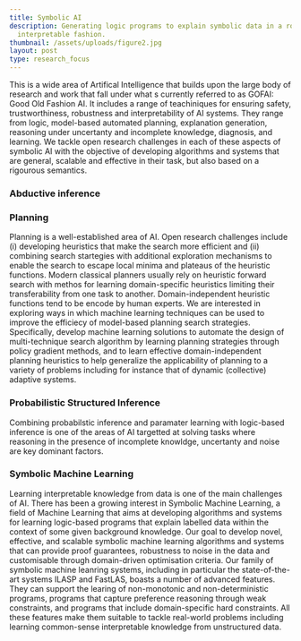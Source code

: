 ```yaml
---
title: Symbolic AI
description: Generating logic programs to explain symbolic data in a robust and
  interpretable fashion.
thumbnail: /assets/uploads/figure2.jpg
layout: post
type: research_focus
---
```

This is a wide area of Artifical Intelligence that builds upon the large body of research and work that fall under what s currently referred to as GOFAI: Good Old Fashion AI. It includes a range of teachiniques for ensuring safety, trustworthiness, robustness and interpretability of AI systems. They range from logic, model-based automated planning, explanation generation, reasoning under uncertanty and incomplete knowledge, diagnosis, and learning. We tackle open research challenges in each of these aspects of symbolic AI with the objective of developing algorithms and systems that are general, scalable and effective in their task, but also based on a rigourous semantics. 

### Abductive inference



### Planning

Planning is a well-established area of AI. Open research challenges include (i) developing heuristics that make the search more efficient and (ii) combining search startegies with additional exploration mechanisms to enable the search to escape local minima and plateaus of the heuristic functions. Modern classical planners usually rely on heuristic forward search with methos for learning domain-specific heuristics limiting their transferability from one task to another. Domain-independent heuristic functions tend to be encode by human experts. We are interested in exploring ways in which machine learning techniques can be used to improve the efficiecy of model-based planning search strategies. Specifically, develop machine learning solutions to automate the design of multi-technique search algorithm by learning planning strategies through policy gradient methods, and to learn effective domain-independent planning heuristics to help generalize the applicability of planning to a variety of problems including for instance that of dynamic (collective) adaptive systems. 

### Probabilistic Structured Inference

Combining probabilstic inference and paramater learning with logic-based  inference is one of the areas of AI targetted at solving tasks where reasoning in the presence of incomplete knowldge, uncertanty and noise are key dominant factors. 

### Symbolic Machine Learning

Learning interpretable knowledge from data is one of the main challenges of AI. There has been a growing interest in Symbolic Machine Learning, a field of Machine Learning that aims at developing algorithms and systems for learning logic-based programs that explain labelled data within the context of some given background knowledge. Our goal to develop novel, effective, and scalable symbolic machine learning algorithms and systems that can provide proof guarantees, robustness to noise in the data and customisable through domain-driven optimisation criteria. Our family of symbolic machine leanring systems, including in particular the state-of-the-art systems ILASP and FastLAS, boasts a number of advanced features. They can support the learing of non-monotonic and non-deterministic programs, programs that capture preference reasoning through weak constraints, and programs that include domain-specific hard constraints. All these features make them suitable to tackle real-world problems including learning common-sense interpretable knowledge from unstructured data.